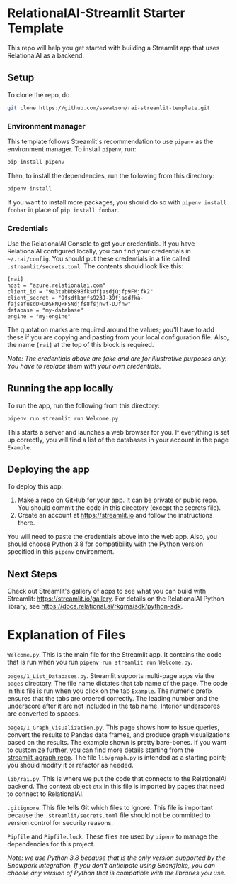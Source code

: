 
# RelationalAI-Streamlit Starter Template

This repo will help you get started with building a Streamlit app that uses RelationalAI as a backend.

## Setup

To clone the repo, do

```bash
git clone https://github.com/sswatson/rai-streamlit-template.git
```

### Environment manager

This template follows Streamlit's recommendation to use `pipenv` as the environment manager. To install `pipenv`, run:

```bash
pip install pipenv
```

Then, to install the dependencies, run the following from this directory:

```bash
pipenv install
```

If you want to install more packages, you should do so with `pipenv install foobar` in place of `pip install foobar`.

### Credentials

Use the RelationalAI Console to get your credentials. If you have RelationalAI configured locally, you can find your credentials in `~/.rai/config`. You should put these credentials in a file called `.streamlit/secrets.toml`. The contents should look like this:

```
[rai]
host = "azure.relationalai.com"
client_id = "9a3tabDb898fksdfjasdjQjfp9FMjfk2"
client_secret = "9fsdfkqnfs923J-39fjasdfka-fajsafusdDFUDSFNQPFSNdjfs8fsjnwf-DJfnw"
database = "my-database"
engine = "my-engine"
```

The quotation marks are required around the values; you'll have to add these if you are copying and pasting from your local configuration file. Also, the name `[rai]` at the top of this block is required.

*Note: The credentials above are fake and are for illustrative purposes only. You have to replace them with your own credentials.*

## Running the app locally

To run the app, run the following from this directory:

```bash
pipenv run streamlit run Welcome.py
```

This starts a server and launches a web browser for you. If everything is set up correctly, you will find a list of the databases in your account in the page `Example`.

## Deploying the app

To deploy this app:

1. Make a repo on GitHub for your app. It can be private or public repo. You should commit the code in this directory (except the secrets file).
2. Create an account at https://streamlit.io and follow the instructions there. 

You will need to paste the credentials above into the web app. Also, you should choose Python 3.8 for compatibility with the Python version specified in this `pipenv` environment.

## Next Steps

Check out Streamlit's gallery of apps to see what you can build with Streamlit: https://streamlit.io/gallery. For details on the RelationalAI Python library, see https://docs.relational.ai/rkgms/sdk/python-sdk.

# Explanation of Files

`Welcome.py`. This is the main file for the Streamlit app. It contains the code that is run when you run `pipenv run streamlit run Welcome.py`.

`pages/1_List_Databases.py`. Streamlit supports multi-page apps via the `pages` directory. The file name dictates that tab name of the page. The code in this file is run when you click on the tab `Example`. The numeric prefix ensures that the tabs are ordered correctly. The leading number and the underscore after it are not included in the tab name. Interior underscores are converted to spaces.

`pages/1_Graph_Visualization.py`. This page shows how to issue queries, convert the results to Pandas data frames, and produce graph visualizations based on the results. The example shown is pretty bare-bones. If you want to customize further, you can find more details starting from the [streamlit_agraph repo](https://github.com/ChrisDelClea/streamlit-agraph). The file `lib/graph.py` is intended as a starting point; you should modify it or refactor as needed.

`lib/rai.py`. This is where we put the code that connects to the RelationalAI backend. The context object `ctx` in this file is imported by pages that need to connect to RelationalAI.

`.gitignore`. This file tells Git which files to ignore. This file is important because the `.streamlit/secrets.toml` file should not be committed to version control for security reasons.

`Pipfile` and `Pipfile.lock`. These files are used by `pipenv` to manage the dependencies for this project.

*Note: we use Python 3.8 because that is the only version supported by the Snowpark integration. If you don't anticipate using Snowflake, you can choose any version of Python that is compatible with the libraries you use.*